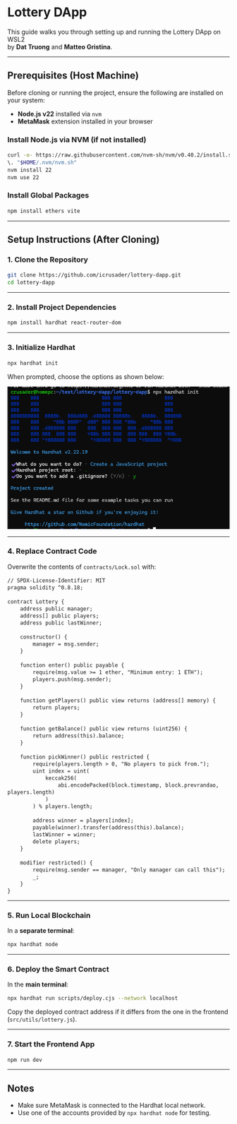 # Lottery DApp

This guide walks you through setting up and running the Lottery DApp on WSL2  
by **Dat Truong** and **Matteo Gristina**.

---

## Prerequisites (Host Machine)

Before cloning or running the project, ensure the following are installed on your system:

- **Node.js v22** installed via `nvm`
- **MetaMask** extension installed in your browser

### Install Node.js via NVM (if not installed)

```bash
curl -o- https://raw.githubusercontent.com/nvm-sh/nvm/v0.40.2/install.sh | bash
\. "$HOME/.nvm/nvm.sh"
nvm install 22
nvm use 22
```

### Install Global Packages

```bash
npm install ethers vite
```

---

## Setup Instructions (After Cloning)

### 1. Clone the Repository

```bash
git clone https://github.com/icrusader/lottery-dapp.git
cd lottery-dapp
```

---

### 2. Install Project Dependencies

```bash
npm install hardhat react-router-dom
```

---

### 3. Initialize Hardhat

```bash
npx hardhat init
```

When prompted, choose the options as shown below:

![Hardhat Init Prompt](./assets/image.png)

---

### 4. Replace Contract Code

Overwrite the contents of `contracts/Lock.sol` with:

```solidity
// SPDX-License-Identifier: MIT
pragma solidity ^0.8.18;

contract Lottery {
    address public manager;
    address[] public players;
    address public lastWinner;

    constructor() {
        manager = msg.sender;
    }

    function enter() public payable {
        require(msg.value >= 1 ether, "Minimum entry: 1 ETH");
        players.push(msg.sender);
    }

    function getPlayers() public view returns (address[] memory) {
        return players;
    }

    function getBalance() public view returns (uint256) {
        return address(this).balance;
    }

    function pickWinner() public restricted {
        require(players.length > 0, "No players to pick from.");
        uint index = uint(
            keccak256(
                abi.encodePacked(block.timestamp, block.prevrandao, players.length)
            )
        ) % players.length;

        address winner = players[index];
        payable(winner).transfer(address(this).balance);
        lastWinner = winner;
        delete players;
    }

    modifier restricted() {
        require(msg.sender == manager, "Only manager can call this");
        _;
    }
}
```

---

### 5. Run Local Blockchain

In a **separate terminal**:

```bash
npx hardhat node
```

---

### 6. Deploy the Smart Contract

In the **main terminal**:

```bash
npx hardhat run scripts/deploy.cjs --network localhost
```

Copy the deployed contract address if it differs from the one in the frontend  
(`src/utils/lottery.js`).

---

### 7. Start the Frontend App

```bash
npm run dev
```

---

## Notes

- Make sure MetaMask is connected to the Hardhat local network.
- Use one of the accounts provided by `npx hardhat node` for testing.

